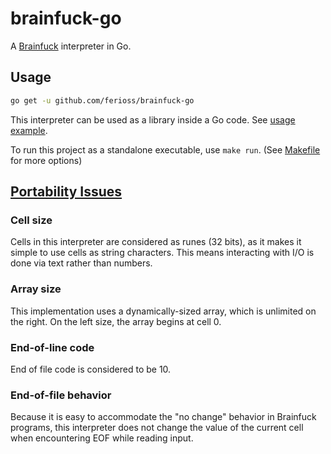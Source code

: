 # brainfuck-go

A [Brainfuck](https://en.wikipedia.org/wiki/Brainfuck) interpreter in Go.

## Usage

```bash
go get -u github.com/ferioss/brainfuck-go
```

This interpreter can be used as a library inside a Go code. See [usage example](cmd/brainfuck/main.go).

To run this project as a standalone executable, use `make run`. (See [Makefile](Makefile) for more options)

## [Portability Issues](https://en.wikipedia.org/wiki/Brainfuck#Portability_issues)

### Cell size

Cells in this interpreter are considered as runes (32 bits), as it makes it simple to use cells as string characters. This means interacting with I/O is done via text rather than numbers.

### Array size

This implementation uses a dynamically-sized array, which is unlimited on the right. On the left size, the array begins at cell 0.

### End-of-line code

End of file code is considered to be 10.

### End-of-file behavior

Because it is easy to accommodate the "no change" behavior in Brainfuck programs, this interpreter does not change the value of the current cell when encountering EOF while reading input.
